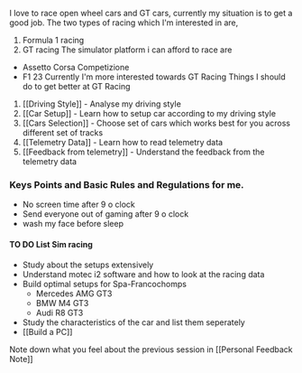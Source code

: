 I love to race open wheel cars and GT cars,
currently my situation is to get a good job.
The two types of racing which I'm interested in are,
1. Formula 1 racing
2. GT racing
The simulator platform i can afford to race are
- Assetto Corsa Competizione
- F1 23
Currently I'm more interested towards GT Racing
Things I should do to get better at GT Racing
1. [[Driving Style]] - Analyse my driving style
2. [[Car Setup]] - Learn how to setup car according to my driving style
3. [[Cars Selection]] - Choose set of cars which works best for you across different set of tracks
4. [[Telemetry Data]] -  Learn how to read telemetry data
5. [[Feedback from telemetry]] - Understand the feedback from the telemetry data
### Keys Points and Basic Rules and Regulations for me.
- No screen time after 9 o clock
- Send everyone out of gaming after 9 o clock
- wash my face before sleep

#### TO DO List Sim racing
- Study about the setups extensively
- Understand motec i2 software and how to look at the racing data 
- Build optimal setups for Spa-Francochomps 
	- Mercedes AMG GT3
	- BMW M4 GT3
	- Audi R8 GT3
- Study the characteristics of the car and list them seperately
- [[Build a PC]]

Note down what you feel about the previous session in 
[[Personal Feedback Note]]
